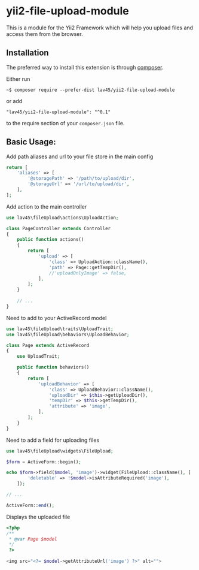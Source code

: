 yii2-file-upload-module
==============================

This is a module for the Yii2 Framework which will help you upload files and access them from the browser.


Installation
------------

The preferred way to install this extension is through [composer](http://getcomposer.org/download/).

Either run

```
~$ composer require --prefer-dist lav45/yii2-file-upload-module
```

or add

```
"lav45/yii2-file-upload-module": "^0.1"
```

to the require section of your `composer.json` file.


Basic Usage:
------

Add path aliases and url to your file store in the main config
```php
return [
    'aliases' => [
        '@storagePath' => '/path/to/upload/dir',
        '@storageUrl' => '/url/to/upload/dir',
    ],
];
```

Add action to the main controller
```php
use lav45\fileUpload\actions\UploadAction;

class PageController extends Controller
{
    public function actions()
    {
        return [
            'upload' => [
                'class' => UploadAction::className(),
                'path' => Page::getTempDir(),
                //'uploadOnlyImage' => false,
            ],
        ];
    }
    
    // ...
}
```

Need to add to your ActiveRecord model
```php
use lav45\fileUpload\traits\UploadTrait;
use lav45\fileUpload\behaviors\UploadBehavior;

class Page extends ActiveRecord
{
    use UploadTrait;

    public function behaviors()
    {
        return [
            'uploadBehavior' => [
                'class' => UploadBehavior::className(),
                'uploadDir' => $this->getUploadDir(),
                'tempDir' => $this->getTempDir(),
                'attribute' => 'image',
            ],
        ];
    }
}
```

Need to add a field for uploading files
```php
use lav45\fileUpload\widgets\FileUpload;

$form = ActiveForm::begin();

echo $form->field($model, 'image')->widget(FileUpload::className(), [
        'deletable' => !$model->isAttributeRequired('image'),
    ]);

// ...

ActiveForm::end();
```

Displays the uploaded file
```php
<?php
/**
 * @var Page $model
 */
 ?>
 
<img src="<?= $model->getAttributeUrl('image') ?>" alt="">
```
